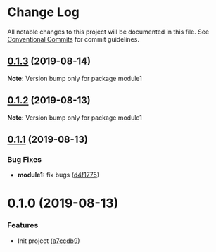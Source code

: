 # Change Log

All notable changes to this project will be documented in this file.
See [Conventional Commits](https://conventionalcommits.org) for commit guidelines.

## [0.1.3](https://github.com/phuongduyphan/lerna-example/compare/v0.1.2...v0.1.3) (2019-08-14)

**Note:** Version bump only for package module1





## [0.1.2](https://github.com/phuongduyphan/lerna-example/compare/v0.1.1...v0.1.2) (2019-08-13)

**Note:** Version bump only for package module1





## [0.1.1](https://github.com/phuongduyphan/lerna-example/compare/v0.1.0...v0.1.1) (2019-08-13)


### Bug Fixes

* **module1:** fix bugs ([d4f1775](https://github.com/phuongduyphan/lerna-example/commit/d4f1775))





# 0.1.0 (2019-08-13)


### Features

* Init project ([a7ccdb9](https://github.com/phuongduyphan/lerna-example/commit/a7ccdb9))
